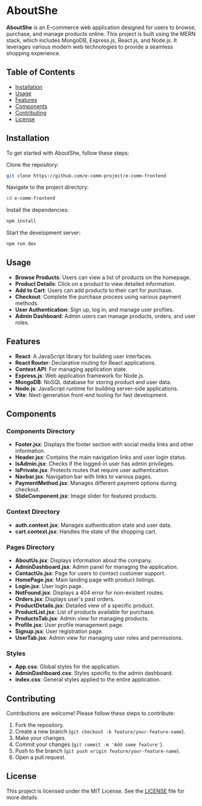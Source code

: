 # AboutShe

**AboutShe** is an E-commerce web application designed for users to browse, purchase, and manage products online. This project is built using the MERN stack, which includes MongoDB, Express.js, React.js, and Node.js. It leverages various modern web technologies to provide a seamless shopping experience.

## Table of Contents

- [Installation](#installation)
- [Usage](#usage)
- [Features](#features)
- [Components](#components)
- [Contributing](#contributing)
- [License](#license)

## Installation

To get started with AboutShe, follow these steps:

Clone the repository:

```bash
git clone https://github.com/e-comm-project/e-comm-frontend
```

Navigate to the project directory:

```bash
cd e-comm-frontend
```

Install the dependencies:

```bash
npm install
```

Start the development server:

```bash
npm run dev
```

## Usage

- **Browse Products**: Users can view a list of products on the homepage.
- **Product Details**: Click on a product to view detailed information.
- **Add to Cart**: Users can add products to their cart for purchase.
- **Checkout**: Complete the purchase process using various payment methods.
- **User Authentication**: Sign up, log in, and manage user profiles.
- **Admin Dashboard**: Admin users can manage products, orders, and user roles.

## Features

- **React**: A JavaScript library for building user interfaces.
- **React Router**: Declarative routing for React applications.
- **Context API**: For managing application state.
- **Express.js**: Web application framework for Node.js.
- **MongoDB**: NoSQL database for storing product and user data.
- **Node.js**: JavaScript runtime for building server-side applications.
- **Vite**: Next-generation front-end tooling for fast development.

## Components

### Components Directory

- **Footer.jsx**: Displays the footer section with social media links and other information.
- **Header.jsx**: Contains the main navigation links and user login status.
- **IsAdmin.jsx**: Checks if the logged-in user has admin privileges.
- **IsPrivate.jsx**: Protects routes that require user authentication.
- **Navbar.jsx**: Navigation bar with links to various pages.
- **PaymentMethod.jsx**: Manages different payment options during checkout.
- **SlideComponent.jsx**: Image slider for featured products.

### Context Directory

- **auth.context.jsx**: Manages authentication state and user data.
- **cart.context.jsx**: Handles the state of the shopping cart.

### Pages Directory

- **AboutUs.jsx**: Displays information about the company.
- **AdminDashboard.jsx**: Admin panel for managing the application.
- **ContactUs.jsx**: Page for users to contact customer support.
- **HomePage.jsx**: Main landing page with product listings.
- **Login.jsx**: User login page.
- **NotFound.jsx**: Displays a 404 error for non-existent routes.
- **Orders.jsx**: Displays user's past orders.
- **ProductDetails.jsx**: Detailed view of a specific product.
- **ProductList.jsx**: List of products available for purchase.
- **ProductsTab.jsx**: Admin view for managing products.
- **Profile.jsx**: User profile management page.
- **Signup.jsx**: User registration page.
- **UserTab.jsx**: Admin view for managing user roles and permissions.

### Styles

- **App.css**: Global styles for the application.
- **AdminDashboard.css**: Styles specific to the admin dashboard.
- **index.css**: General styles applied to the entire application.

## Contributing

Contributions are welcome! Please follow these steps to contribute:

1. Fork the repository.
2. Create a new branch (`git checkout -b feature/your-feature-name`).
3. Make your changes.
4. Commit your changes (`git commit -m 'Add some feature'`).
5. Push to the branch (`git push origin feature/your-feature-name`).
6. Open a pull request.

## License

This project is licensed under the MIT License. See the [LICENSE](LICENSE) file for more details.
